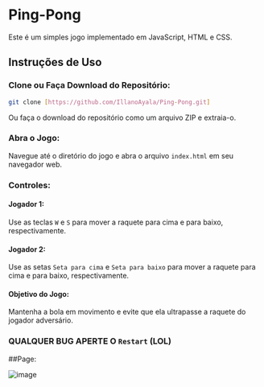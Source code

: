 # Ping-Pong

Este é um simples jogo implementado em JavaScript, HTML e CSS.

## Instruções de Uso

### Clone ou Faça Download do Repositório:

```bash
git clone [https://github.com/IllanoAyala/Ping-Pong.git]
```

Ou faça o download do repositório como um arquivo ZIP e extraia-o.

### Abra o Jogo:

Navegue até o diretório do jogo e abra o arquivo `index.html` em seu navegador web.

### Controles:

#### Jogador 1:

Use as teclas `W` e `S` para mover a raquete para cima e para baixo, respectivamente.

#### Jogador 2:

Use as setas `Seta para cima` e `Seta para baixo` para mover a raquete para cima e para baixo, respectivamente.

#### Objetivo do Jogo:

Mantenha a bola em movimento e evite que ela ultrapasse a raquete do jogador adversário.

### QUALQUER BUG APERTE O `Restart` (LOL)

##Page: 

![image](https://github.com/IllanoAyala/Ping-Pong/assets/92798837/15d68522-4d39-41a1-a316-1ca82f1dca10)


